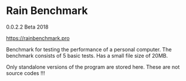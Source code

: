 # Rain Benchmark
0.0.2.2 Beta 2018

https://rainbenchmark.pro

Benchmark for testing the performance of a personal computer. 
The benchmark consists of 5 basic tests. Has a small file size of 20MB. 

Only standalone versions of the program are stored here.
These are not source codes !!!
